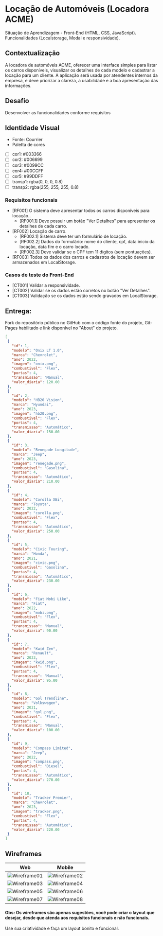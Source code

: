 # Locação de Automóveis (Locadora ACME)
Situação de Aprendizagem - Front-End (HTML, CSS, JavaScript).
Funcionalidades (Localstorage, Modal e responsividade).

## Contextualização
A locadora de automóveis ACME, oferecer uma interface simples para listar os carros disponíveis, visualizar os detalhes de cada modelo e cadastrar a locação para um cliente. A aplicação será usada por atendentes internos da empresa, e deve priorizar a clareza, a usabilidade e a boa apresentação das informações.

## Desafio
Desenvolver as funcionalidades conforme requisitos

## Identidade Visual
- Fonte: Courrier
- Paletta de cores

- [ ] cor1: #003366
- [ ] cor2: #006699
- [ ] cor3: #0099CC
- [ ] cor4: #00CCFF
- [ ] cor5: #99DDFF
- [ ] transp1: rgba(0, 0, 0, 0.8)
- [ ] transp2: rgba(255, 255, 255, 0.8)

### Requisitos funcionais
- [RF001] O sistema deve apresentar todos os carros disponíveis para locação..
    - [RF001.1] Deve possuir um botão "Ver Detalhes" para apresentar os detalhes de cada carro.
- [RF002] Locação de carro.
    - [RF002.1] Sistema deve ter um formulário de locação.
    - [RF002.2] Dados do formulário: nome do cliente, cpf, data inicio da locação, data fim e o carro locado.
    - [RF002.3] Deve validar se o CPF tem 11 digítos (sem pontuações).
- [RF003] Todos os dados dos carros e cadastros de locação devem ser armazenados em LocalStorage.

### Casos de teste do Front-End
 - [CT001] Validar a responsividade.
 - [CT002] Validar se os dados estão corretos no botão "Ver Detalhes".
 - [CT003] Validação se os dados estão sendo gravados em LocalStorage.

 
 ## Entrega:
Fork do repositório público no GitHub com o código fonte do projeto, Git-Pages habilitado e link disponível no "About" do projeto.
 ```json
 [
  {
    "id": 1,
    "modelo": "Onix LT 1.0",
    "marca": "Chevrolet",
    "ano": 2022,
    "imagem": "onix.png",
    "combustivel": "Flex",
    "portas": 4,
    "transmissao": "Manual",
    "valor_diaria": 120.00
  },
  {
    "id": 2,
    "modelo": "HB20 Vision",
    "marca": "Hyundai",
    "ano": 2023,
    "imagem": "hb20.png",
    "combustivel": "Flex",
    "portas": 4,
    "transmissao": "Automático",
    "valor_diaria": 150.00
  },
  {
    "id": 3,
    "modelo": "Renegade Longitude",
    "marca": "Jeep",
    "ano": 2023,
    "imagem": "renegade.png",
    "combustivel": "Gasolina",
    "portas": 4,
    "transmissao": "Automático",
    "valor_diaria": 210.00
  },
  {
    "id": 4,
    "modelo": "Corolla XEi",
    "marca": "Toyota",
    "ano": 2022,
    "imagem": "corolla.png",
    "combustivel": "Flex",
    "portas": 4,
    "transmissao": "Automático",
    "valor_diaria": 250.00
  },
  {
    "id": 5,
    "modelo": "Civic Touring",
    "marca": "Honda",
    "ano": 2021,
    "imagem": "civic.png",
    "combustivel": "Gasolina",
    "portas": 4,
    "transmissao": "Automático",
    "valor_diaria": 230.00
  },
  {
    "id": 6,
    "modelo": "Fiat Mobi Like",
    "marca": "Fiat",
    "ano": 2022,
    "imagem": "mobi.png",
    "combustivel": "Flex",
    "portas": 4,
    "transmissao": "Manual",
    "valor_diaria": 90.00
  },
  {
    "id": 7,
    "modelo": "Kwid Zen",
    "marca": "Renault",
    "ano": 2023,
    "imagem": "kwid.png",
    "combustivel": "Flex",
    "portas": 4,
    "transmissao": "Manual",
    "valor_diaria": 95.00
  },
  {
    "id": 8,
    "modelo": "Gol Trendline",
    "marca": "Volkswagen",
    "ano": 2021,
    "imagem": "gol.png",
    "combustivel": "Flex",
    "portas": 4,
    "transmissao": "Manual",
    "valor_diaria": 100.00
  },
  {
    "id": 9,
    "modelo": "Compass Limited",
    "marca": "Jeep",
    "ano": 2022,
    "imagem": "compass.png",
    "combustivel": "Diesel",
    "portas": 4,
    "transmissao": "Automático",
    "valor_diaria": 270.00
  },
  {
    "id": 10,
    "modelo": "Tracker Premier",
    "marca": "Chevrolet",
    "ano": 2023,
    "imagem": "tracker.png",
    "combustivel": "Flex",
    "portas": 4,
    "transmissao": "Automático",
    "valor_diaria": 220.00
  }
]

```

## Wireframes
|Web|Mobile|
|-|-|
|![Wireframe01](./wireframes/wireframe1.png)|![Wireframe02](./wireframes/wireframe2.png)|
|![Wireframe03](./wireframes/wireframe3.png)|![Wireframe04](./wireframes/wireframe4.png)|
|![Wireframe05](./wireframes/wireframe5.png)|![Wireframe06](./wireframes/wireframe6.png)|
|![Wireframe07](./wireframes/wireframe7.png)|![Wireframe08](./wireframes/wireframe8.png)|

#### Obs: Os wireframes são apenas sugestões, você pode criar o layout que desejar, desde que atenda aos requisitos funcionais e não funcionais.
Use sua criatividade e faça um layout bonito e funcional.